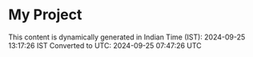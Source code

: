 # My Project

This content is dynamically generated in Indian Time (IST): 2024-09-25 13:17:26 IST
Converted to UTC: 2024-09-25 07:47:26 UTC
